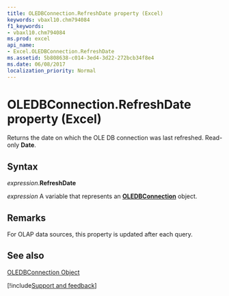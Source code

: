```yaml
---
title: OLEDBConnection.RefreshDate property (Excel)
keywords: vbaxl10.chm794084
f1_keywords:
- vbaxl10.chm794084
ms.prod: excel
api_name:
- Excel.OLEDBConnection.RefreshDate
ms.assetid: 5b808638-c014-3ed4-3d22-272bcb34f8e4
ms.date: 06/08/2017
localization_priority: Normal
---
```



# OLEDBConnection.RefreshDate property (Excel)

Returns the date on which the OLE DB connection was last refreshed. Read-only  **Date**.


## Syntax

_expression_.**RefreshDate**

_expression_ A variable that represents an **[OLEDBConnection](Excel.OLEDBConnection.md)** object.


## Remarks

For OLAP data sources, this property is updated after each query.


## See also


[OLEDBConnection Object](Excel.OLEDBConnection.md)

[!include[Support and feedback](~/includes/feedback-boilerplate.md)]